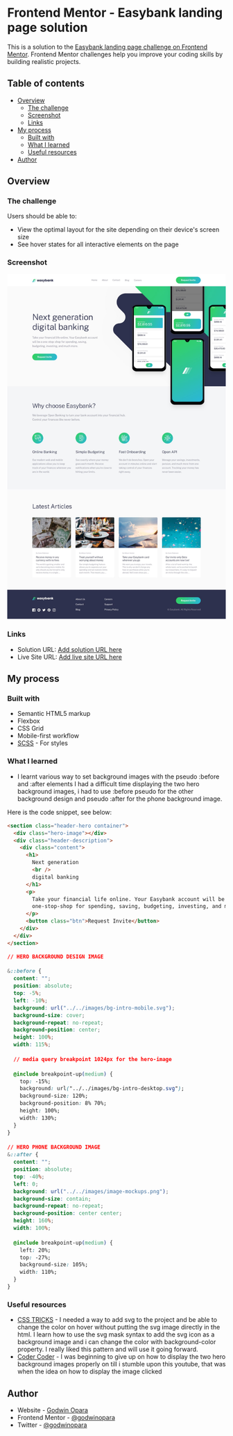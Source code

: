 # Frontend Mentor - Easybank landing page solution

This is a solution to the [Easybank landing page challenge on Frontend Mentor](https://www.frontendmentor.io/challenges/easybank-landing-page-WaUhkoDN). Frontend Mentor challenges help you improve your coding skills by building realistic projects.

## Table of contents

- [Overview](#overview)
  - [The challenge](#the-challenge)
  - [Screenshot](#screenshot)
  - [Links](#links)
- [My process](#my-process)
  - [Built with](#built-with)
  - [What I learned](#what-i-learned)
  - [Useful resources](#useful-resources)
- [Author](#author)

## Overview

### The challenge

Users should be able to:

- View the optimal layout for the site depending on their device's screen size
- See hover states for all interactive elements on the page

### Screenshot

![](./desktop-design.jpg)

### Links

- Solution URL: [Add solution URL here](https://your-solution-url.com)
- Live Site URL: [Add live site URL here](https://your-live-site-url.com)

## My process

### Built with

- Semantic HTML5 markup
- Flexbox
- CSS Grid
- Mobile-first workflow
- [SCSS](https://sass-lang.com/) - For styles

### What I learned

- I learnt various way to set background images with the pseudo :before and :after elements
  I had a difficult time displaying the two hero background images, i had to use :before pseudo for the other background design and pseudo :after for the phone background image.

Here is the code snippet, see below:

```html
<section class="header-hero container">
  <div class="hero-image"></div>
  <div class="header-description">
    <div class="content">
      <h1>
        Next generation
        <br />
        digital banking
      </h1>
      <p>
        Take your financial life online. Your Easybank account will be a
        one-stop-shop for spending, saving, budgeting, investing, and much more.
      </p>
      <button class="btn">Request Invite</button>
    </div>
  </div>
</section>
```

```css
// HERO BACKGROUND DESIGN IMAGE

&::before {
  content: "";
  position: absolute;
  top: -5%;
  left: -10%;
  background: url("../../images/bg-intro-mobile.svg");
  background-size: cover;
  background-repeat: no-repeat;
  background-position: center;
  height: 100%;
  width: 115%;

  // media query breakpoint 1024px for the hero-image

  @include breakpoint-up(medium) {
    top: -15%;
    background: url("../../images/bg-intro-desktop.svg");
    background-size: 120%;
    background-position: 8% 70%;
    height: 100%;
    width: 130%;
  }
}

// HERO PHONE BACKGROUND IMAGE
&::after {
  content: "";
  position: absolute;
  top: -40%;
  left: 0;
  background: url("../../images/image-mockups.png");
  background-size: contain;
  background-repeat: no-repeat;
  background-position: center center;
  height: 160%;
  width: 100%;

  @include breakpoint-up(medium) {
    left: 20%;
    top: -27%;
    background-size: 105%;
    width: 110%;
  }
}
```

### Useful resources

- [CSS TRICKS](https://css-tricks.com/) - I needed a way to add svg to the project and be able to change the color on hover without putting the svg image directly in the html. I learn how to use the svg mask syntax to add the svg icon as a background image and i can change the color with background-color property.
  I really liked this pattern and will use it going forward.
- [Coder Coder](https://www.youtube.com/watch?v=y9OVL8D8XGs) - I was beginning to give up on how to display the two hero background images properly on till i stumble upon this youtube, that was when the idea on how to display the image clicked

## Author

- Website - [Godwin Opara](https://godwin-ahamefula.netlify.app/)
- Frontend Mentor - [@godwinopara](https://www.frontendmentor.io/profile/godwinopara)
- Twitter - [@godwinopara](https://www.twitter.com/godwinopara12)
